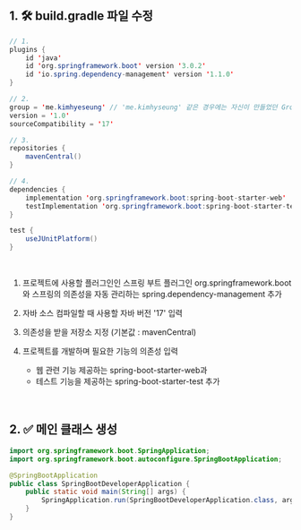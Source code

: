 ## 1. 🛠 build.gradle 파일 수정

``` java
// 1.
plugins {
    id 'java'
    id 'org.springframework.boot' version '3.0.2'
    id 'io.spring.dependency-management' version '1.1.0'
}

// 2.
group = 'me.kimhyeseung' // 'me.kimhyseung' 같은 경우에는 자신이 만들었던 GroupId 쓰기
version = '1.0'
sourceCompatibility = '17'

// 3.
repositories {
    mavenCentral()
}

// 4.
dependencies {
    implementation 'org.springframework.boot:spring-boot-starter-web'
    testImplementation 'org.springframework.boot:spring-boot-starter-test'
}

test {
    useJUnitPlatform()
}
```

<br>

1. 프로젝트에 사용할 플러그인인 스프링 부트 플러그인 org.springframework.boot와
   스프링의 의존성을 자동 관리하는 spring.dependency-management 추가
   
2. 자바 소스 컴파일할 때 사용할 자바 버전 '17' 입력

3. 의존성을 받을 저장소 지정 (기본값 : mavenCentral)

4. 프로젝트를 개발하며 필요한 기능의 의존성 입력
   - 웹 관련 기능 제공하는 spring-boot-starter-web과
   - 테스트 기능을 제공하는 spring-boot-starter-test 추가

<br>

## 2. ✅ 메인 클래스 생성

``` java
import org.springframework.boot.SpringApplication;
import org.springframework.boot.autoconfigure.SpringBootApplication;

@SpringBootApplication
public class SpringBootDeveloperApplication {
    public static void main(String[] args) {
        SpringApplication.run(SpringBootDeveloperApplication.class, args);
    }
}
```
